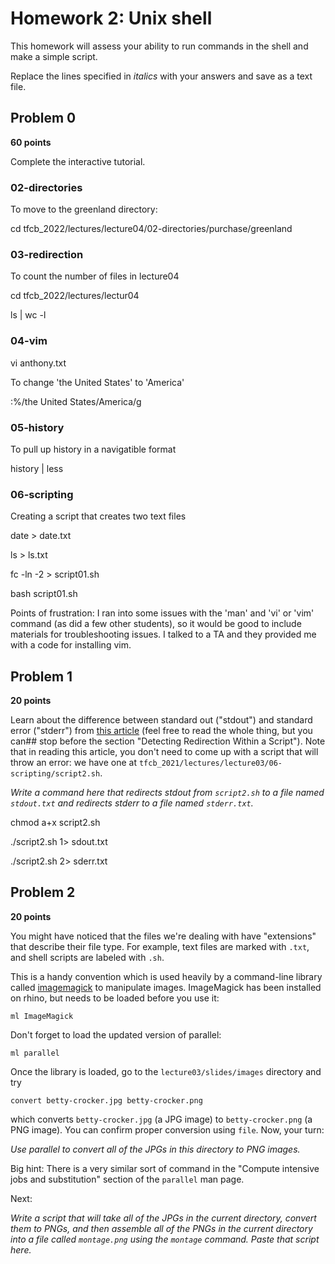 # Homework 2: Unix shell

This homework will assess your ability to run commands in the shell and make a simple script.

Replace the lines specified in _italics_ with your answers and save as a text file.


## Problem 0

**60 points**

Complete the interactive tutorial.

### 02-directories

To move to the greenland directory:

cd tfcb_2022/lectures/lecture04/02-directories/purchase/greenland

### 03-redirection

To count the number of files in lecture04

cd tfcb_2022/lectures/lectur04

ls | wc -l

### 04-vim

vi anthony.txt

To change 'the United States' to 'America'

:%/the United States/America/g

### 05-history

To pull up history in a navigatible format

history | less

### 06-scripting

Creating a script that creates two text files

date > date.txt

ls > ls.txt

fc -ln -2 > script01.sh

bash script01.sh

Points of frustration: 
I ran into some issues with the 'man' and 'vi' or 'vim' command (as did a few other students), so it would be good to include materials for troubleshooting issues. I talked to a TA and they provided me with a code for installing vim.


## Problem 1

**20 points**

Learn about the difference between standard out ("stdout") and standard error ("stderr") from [this article](https://www.howtogeek.com/435903/what-are-stdin-stdout-and-stderr-on-linux/) (feel free to read the whole thing, but you can## stop before the section "Detecting Redirection Within a Script").
Note that in reading this article, you don't need to come up with a script that will throw an error: we have one at `tfcb_2021/lectures/lecture03/06-scripting/script2.sh`.

_Write a command here that redirects stdout from `script2.sh` to a file named `stdout.txt` and redirects stderr to a file named `stderr.txt`._

chmod a+x script2.sh

./script2.sh 1> sdout.txt

./script2.sh 2> sderr.txt


## Problem 2

**20 points**

You might have noticed that the files we're dealing with have "extensions" that describe their file type.
For example, text files are marked with `.txt`, and shell scripts are labeled with `.sh`.

This is a handy convention which is used heavily by a command-line library called [imagemagick](https://imagemagick.org/index.php) to manipulate images.
ImageMagick has been installed on rhino, but needs to be loaded before you use it:

    ml ImageMagick

Don't forget to load the updated version of parallel:

    ml parallel

Once the library is loaded, go to the `lecture03/slides/images` directory and try

    convert betty-crocker.jpg betty-crocker.png

which converts `betty-crocker.jpg` (a JPG image) to `betty-crocker.png` (a PNG image).
You can confirm proper conversion using `file`.
Now, your turn:

_Use parallel to convert all of the JPGs in this directory to PNG images._

Big hint: There is a very similar sort of command in the "Compute intensive jobs and substitution" section of the `parallel` man page.

Next:

_Write a script that will take all of the JPGs in the current directory, convert them to PNGs, and then assemble all of the PNGs in the current directory into a file called `montage.png` using the `montage` command. Paste that script here._
